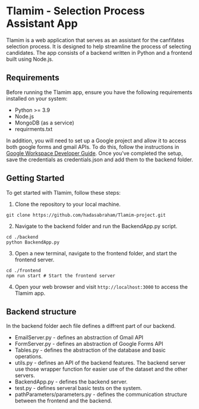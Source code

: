 # Tlamim - Selection Process Assistant App

Tlamim is a web application that serves as an assistant for the canfifates selection process. It is designed to help streamline the process of selecting candidates. The app consists of a backend written in Python and a frontend built using Node.js.

## Requirements

Before running the Tlamim app, ensure you have the following requirements installed on your system:

- Python >= 3.9
- Node.js
- MongoDB (as a service)
- requirments.txt

In addition, you will need to set up a Google project and allow it to access both google forms and gmail APIs. To do this, follow the instructions in [Google Workspace Developer Guide](https://developers.google.com/workspace/guides/get-started). Once you've completed the setup, save the credentials as credentials.json and add them to the backend folder.


## Getting Started

To get started with Tlamim, follow these steps:

1. Clone the repository to your local machine.

```
git clone https://github.com/hadasabraham/Tlamim-project.git
```

2. Navigate to the backend folder and run the BackendApp.py script.

```
cd ./backend
python BackendApp.py
```

3. Open a new terminal, navigate to the frontend folder, and start the frontend server.

```
cd ./frontend
npm run start # Start the frontend server
```

4. Open your web browser and visit `http://localhost:3000` to access the Tlamim app.


## Backend structure

In the backend folder aech file defines a diffrent part of our backend.
- EmailServer.py - defines an abstraction of Gmail API
- FormServer.py - defines an abstraction of Google Forms API
- Tables.py - defines the abstraction of the database and basic operations.  
- utils.py - defines an API of the backend features. The backend server use those wrapper function for easier use of the dataset and the other servers.
- BackendApp.py - defines the backend server. 
- test.py - defines serveral basic tests on the system.
- pathParameters/parameters.py - defines the communication structure between the frontend and the backend.

